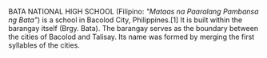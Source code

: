 BATA NATIONAL HIGH SCHOOL (Filipino: _"Mataas na Paaralang Pambansa ng Bata"_) is a school in Bacolod City, Philippines.[1] It is built within the barangay itself (Brgy. Bata). The barangay serves as the boundary between the cities of Bacolod and Talisay. Its name was formed by merging the first syllables of the cities.
